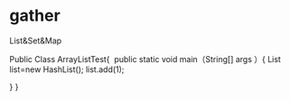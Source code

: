 # gather
List&amp;Set&amp;Map

Public Class ArrayListTest{
  public static void main（String[] args ）{
    List<Integer> list=new HashList();
    list.add(1);
    
  }
}
